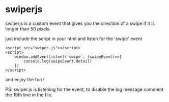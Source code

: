 # swiperjs

swiperjs is a custom event that gives you the direction of a swipe if it is longer than 50 pixels.

just include the script in your html and listen for the 'swipe' event
```
<script src="swiper.js"></script>
<script>
    window.addEventListent('swipe', (swipeEvent)=>{
        console.log(swipeEvent.detail)
    })
</script>
```
and enjoy the fun !

PS: swiper.js is listening for the event, to disable the log message comment the 19th line in the file.
